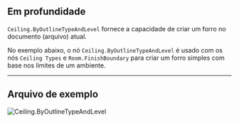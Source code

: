 ## Em profundidade
`Ceiling.ByOutlineTypeAndLevel` fornece a capacidade de criar um forro no documento (arquivo) atual.

No exemplo abaixo, o nó `Ceiling.ByOutlineTypeAndLevel` é usado com os nós `Ceiling Types` e `Room.FinishBoundary` para criar um forro simples com base nos limites de um ambiente.

___
## Arquivo de exemplo

![Ceiling.ByOutlineTypeAndLevel](./Revit.Elements.Ceiling.ByOutlineTypeAndLevel(outlineCurves,%20ceilingType,%20level)_img.jpg)
